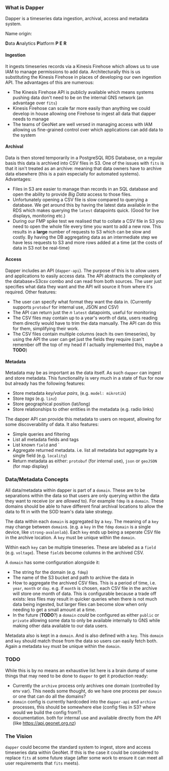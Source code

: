 ### What is Dapper

Dapper is a timeseries data ingestion, archival, access and metadata system. 

Name origin:

**D**ata
**A**nalytics
**P**latform
**P**
**E**
**R**

#### Ingestion

It ingests timeseries records via a Kinesis Firehose which allows us to use IAM to manage permissions to add data. Architecturally this is us substituting the Kinesis Firehose in places of developing our own ingestion API. The advantages of this are numerous:
 - The Kinesis Firehose API is publicly available which means systems pushing data don't need to be on the internal GNS network (an advantage over `fits`)
 - Kinesis Firehose can scale far more easily than anything we could develop in house allowing one Firehose to ingest all data that dapper needs to manage
 - The teams of GeoNet are well versed in managing access with IAM allowing us fine-grained control over which applications can add data to the system

#### Archival

Data is then stored temporarily in a PostgreSQL RDS Database, on a regular basis this data is archived into CSV files in S3. One of the issues with `fits` is that it isn't treated as an archive: meaning that data owners have to archive data elsewhere (this is a pain especially for automated systems). Advantages:
 - Files in S3 are easier to manage than records in an SQL database and open the ability to provide _Big Data_ access to those files.
 - Unfortunately opening a CSV file is slow compared to querying a database. We get around this by having the latest data available in the RDS which makes querying the `latest` datapoints quick. (Good for live displays, monitoring etc.)
 - During our FMP spike test we realised that to collate a CSV file in S3 you need to open the whole file every time you want to add a new row. This results in a **large** number of requests to S3 which can be slow and costly. By having the DB aggregating data as an intermediate step we have less requests to S3 and more rows added at a time (at the costs of data in S3 not be real-time)

#### Access

Dapper includes an API (`dapper-api`). The purpose of this is to allow users and applications to easily access data. The API abstracts the complexity of the database+S3csv combo and can read from both sources. The user just specifies what data they want and the API will source it from where it's required. Other features:
 - The user can specify what format they want the data in. (Currently supports `protobuf` for internal use, JSON and CSV)
 - The API can return just the _n_ `latest` datapoints, useful for monitoring
 - The CSV files may contain up to a year's worth of data, users reading them directly would have to trim the data manually. The API can do this for them, simplifying their work.
 - The CSV files contain multiple columns (each its own timeseries), by using the API the user can get just the fields they require (can't remember off the top of my head if I actually implemented this, maybe a **TODO**)

#### Metadata

Metadata may be as important as the data itself. As such `dapper` can ingest and store metadata. This functionality is very much in a state of flux for now but already has the following features:
- Store metadata _key/value pairs_, (e.g. `model: mikrotik`)
- Store _tags_ (e.g. `linz`)
- Store geographical position (lat/long)
- Store relationships to other entities in the metadata (e.g. radio links)

The dapper API can provide this metadata to users on request, allowing for some discoverability of data. It also features:
 - Simple queries and filtering
 - List all metadata fields and tags
 - List known `field` and `
 - Aggregate returned metadata. i.e. list all metadata but aggregate by a single field (e.g. `locality`)
 - Return metadata as either: `protobuf` (for internal use), `json` or `geoJSON` (for map display)

### Data/Metadata Concepts

All data/metadata within dapper is part of a `domain`. These are to be separations within the data so that users are only querying within the data they want to receive (or are *allowed* to). For example `fdmp` is a `domain`. These domains should be able to have different final archival locations to allow the data to fit in with the SOD team's data lake strategy.

The data within each `domain` is aggregated by a `key`. The meaning of a `key` may change between `domain`s. (e.g. a `key` in the `fdmp` `domain` is a single device, like `strong-avalonlab`). Each `key` ends up being a seperate CSV file in the archive location. A `key` must be unique within the `domain`.

Within each `key` can be multiple timeseries. These are labeled as a `field` (e.g. `voltage`). These `field`s become columns in the archived CSV.

A `domain` has some configuration alongside it:
 - The string for the domain (e.g. `fdmp`)
 - The name of the S3 bucket and path to archive the data in
 - How to aggregate the archived CSV files. This is a period of time, i.e. `year`, `month` or `day`. e.g. if `month` is chosen, each CSV file in the archive will store one month of data. This is configurable because a trade off exists: less files may result in quicker queries when there is not much data being ingested, but larger files can become slow when only needing to get a small amount at a time.
 - In the future (**TODO**?) a `domain` _could_ be configured as either `public` or `private` allowing some data to only be available internally to GNS while making other data available to our data users.

Metadata also is kept in a `domain`. And is also defined with a `key`. This `domain` and `key` should match those from the data so users can easily fetch both. Again a metadata `key` must be unique within the `domain`.

### TODO

While this is by no means an exhaustive list here is a brain dump of some things that may need to be done to `dapper` to get it production ready:

 - Currently the `archive` process only archives one domain (controlled by env var). This needs some thought, do we have one process per `domain` or one that can do all the domains?
 - `domain` config is currently hardcoded into the `dapper-api` and `archive` processes, this should be somewhere else (config files in S3? where would we build the config from?).
- documentation. both for internal use and available directly from the API (like https://api.geonet.org.nz)

### The Vision
`dapper` could become the standard system to ingest, store and access timeseries data within GeoNet. If this is the case it could be considered to replace `fits` at some future stage (after some work to ensure it can meet all user requirements that `fits` meets).

